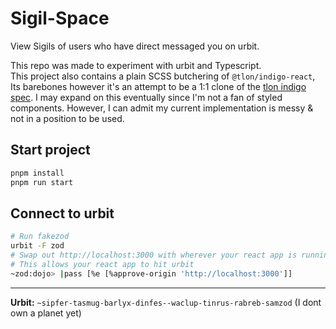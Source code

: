 # Sigil-Space
View Sigils of users who have direct messaged you on urbit.

This repo was made to experiment with urbit and Typescript.  
This project also contains a plain SCSS butchering of `@tlon/indigo-react`, Its barebones however it's an attempt to be a 1:1 clone of the [tlon indigo spec](https://www.figma.com/community/file/822953707012850361). I may expand on this eventually since I'm not a fan of styled components. However, I can admit my current implementation is messy & not in a position to be used.

## Start project
```bash
pnpm install
pnpm run start
```
## Connect to urbit 
```bash
# Run fakezod
urbit -F zod
# Swap out http://localhost:3000 with wherever your react app is running
# This allows your react app to hit urbit
~zod:dojo> |pass [%e [%approve-origin 'http://localhost:3000']]
```
---
**Urbit:** `~sipfer-tasmug-barlyx-dinfes--waclup-tinrus-rabreb-samzod` (I dont own a planet yet)
